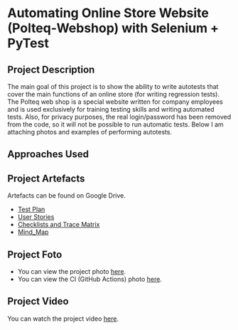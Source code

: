 # Automating Online Store Website (Polteq-Webshop) with Selenium + PyTest



## Project Description

The main goal of this project is to show the ability to write autotests that cover the main functions of an online store (for writing regression tests).
The Polteq web shop is a special website written for company employees and is used exclusively for training testing skills and writing automated tests.
Also, for privacy purposes, the real login/password has been removed from the code, so it will not be possible to run automatic tests.
Below I am attaching photos and examples of performing autotests.

## Approaches Used



## Project Artefacts
Artefacts can be found on Google Drive.

- <a href="https://docs.google.com/document/d/1mu7r23lQwvueH1c_ltrmVmpEzFx3lkqlwZ1kSe0A0x4/edit?usp=sharing" target="_blank">Test Plan</a>
- <a href="https://docs.google.com/spreadsheets/d/1f4Q8VN6Gufj0R72tmPBWx7tXoL7sAcTbXJKIx3ZEtRk/edit?usp=sharing" target="_blank">User Stories</a>
- <a href="https://docs.google.com/spreadsheets/d/1bLJAJp9h3iQc03_BMJ5PXBq2RVoE54kseyUYoxY_feQ/edit?usp=sharing" target="_blank">Checklists and Trace Matrix</a>
- <a href="https://vnlashin-tester.github.io/Mind_Map/markmap.html" target="_blank">Mind_Map</a> 


## Project Foto
- You can view the project photo [here](https://drive.google.com/file/d/16NlwY4c6LlZIT03l575fhe9UNs3B_iCp/view?usp=sharing).
- You can view the CI (GitHub Actions) photo [here](#).

## Project Video

You can watch the project video [here](https://drive.google.com/file/d/1WYFYeKUsBqskbnGyemiqKeKtWVNvv30N/view?usp=sharing).

